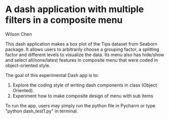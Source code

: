 # A dash application with multiple filters in a composite menu

Wilson Chen

This dash application makes a box plot of the Tips dataset from Seaborn package. It allows users to arbitrarily 
choose a grouping factor, a splitting factor and different levels to visualize the data. Its menu also has 
hide/show and select all/none/latest features in composite menu that were coded in object-oriented style.

The goal of this experimental Dash app is to:

1. Explore the coding style of writing dash components in class (Object Oriented).
2. Experiment how to make composite design of menu with sub items

To run the app, users may simply run the python file in Pycharm or type "python dash_test1.py" in terminal.


